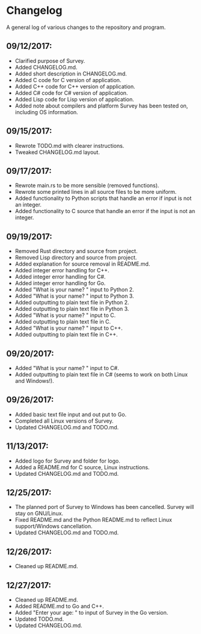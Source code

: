# Changelog

A general log of various changes to the repository and program.

## 09/12/2017:

- Clarified purpose of Survey.
- Added CHANGELOG.md.
- Added short description in CHANGELOG.md.
- Added C code for C version of application.
- Added C++ code for C++ version of application.
- Added C# code for C# version of application.
- Added Lisp code for Lisp version of application.
- Added note about compilers and platform Survey has been tested on, including OS information.

## 09/15/2017:

- Rewrote TODO.md with clearer instructions.
- Tweaked CHANGELOG.md layout.

## 09/17/2017:

- Rewrote main.rs to be more sensible (removed functions).
- Rewrote some printed lines in all source files to be more uniform.
- Added functionality to Python scripts that handle an error if input is not an integer.
- Added functionality to C source that handle an error if the input is not an integer.

## 09/19/2017:

- Removed Rust directory and source from project.
- Removed Lisp directory and source from project.
- Added explanation for source removal in README.md.
- Added integer error handling for C++.
- Added integer error handling for C#.
- Added integer error handling for Go.
- Added "What is your name? " input to Python 2.
- Added "What is your name? " input to Python 3.
- Added outputting to plain text file in Python 2.
- Added outputting to plain text file in Python 3.
- Added "What is your name? " input to C.
- Added outputting to plain text file in C.
- Added "What is your name? " input to C++.
- Added outputting to plain text file in C++.

## 09/20/2017:

- Added "What is your name? " input to C#.
- Added outputting to plain text file in C# (seems to work on both Linux and Windows!).

## 09/26/2017:

- Added basic text file input and out put to Go.
- Completed all Linux versions of Survey.
- Updated CHANGELOG.md and TODO.md.

## 11/13/2017:

- Added logo for Survey and folder for logo.
- Added a README.md for C source, Linux instructions.
- Updated CHANGELOG.md and TODO.md.

## 12/25/2017:

- The planned port of Survey to Windows has been cancelled. Survey will stay on GNU/Linux.
- Fixed README.md and the Python README.md to reflect Linux support/Windows cancellation.
- Updated CHANGELOG.md and TODO.md.

## 12/26/2017:

- Cleaned up README.md.

## 12/27/2017:

- Cleaned up README.md.
- Added README.md to Go and C++.
- Added "Enter your age: " to input of Survey in the Go version.
- Updated TODO.md.
- Updated CHANGELOG.md.
